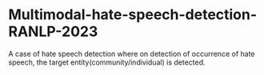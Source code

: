 # Multimodal-hate-speech-detection-RANLP-2023
A case of hate speech detection where on detection of occurrence of hate speech, the target entity(community/individual) is detected.
